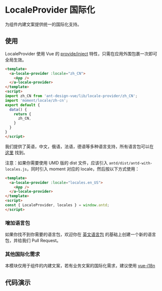 # LocaleProvider 国际化

为组件内建文案提供统一的国际化支持。

## 使用

LocaleProvider 使用 Vue 的 [provide/inject](https://cn.vuejs.org/v2/api/#provide-inject) 特性，只需在应用外围包裹一次即可全局生效。

```html
<template>
  <a-locale-provider :locale="zh_CN">
    <App />
  </a-locale-provider>
</template>
<script>
import zh_CN from 'ant-design-vue/lib/locale-provider/zh_CN';
import 'moment/locale/zh-cn';
export default {
  data() {
    return {
      zh_CN,
    }
  }
}
</script>
```

我们提供了英语，中文，俄语，法语，德语等多种语言支持，所有语言包可以在 [这里](https://github.com/vueComponent/ant-design-vue/tree/master/components/locale-provider) 找到。

注意：如果你需要使用 UMD 版的 dist 文件，应该引入 `antd/dist/antd-with-locales.js`，同时引入 moment 对应的 locale，然后按以下方式使用：

```html
<template>
  <a-locale-provider :locale="locales.en_US">
    <App />
  </a-locale-provider>
</template>
<script>
const { LocaleProvider, locales } = window.antd;
</script>
```

### 增加语言包

如果你找不到你需要的语言包，欢迎你在 [英文语言包](https://github.com/vueComponent/ant-design-vue/blob/master/components/locale-provider/en_US.js) 的基础上创建一个新的语言包，并给我们 Pull Request。

### 其他国际化需求

本模块仅用于组件的内建文案，若有业务文案的国际化需求，建议使用 [vue-i18n](https://github.com/kazupon/vue-i18n)

## 代码演示
